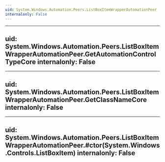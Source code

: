 ```yaml
---
uid: System.Windows.Automation.Peers.ListBoxItemWrapperAutomationPeer
internalonly: False
---
```


---
uid: System.Windows.Automation.Peers.ListBoxItemWrapperAutomationPeer.GetAutomationControlTypeCore
internalonly: False
---

---
uid: System.Windows.Automation.Peers.ListBoxItemWrapperAutomationPeer.GetClassNameCore
internalonly: False
---

---
uid: System.Windows.Automation.Peers.ListBoxItemWrapperAutomationPeer.#ctor(System.Windows.Controls.ListBoxItem)
internalonly: False
---
